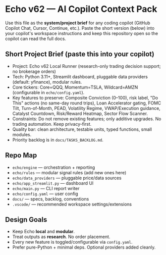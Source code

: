 # Echo v62 — AI Copilot Context Pack

Use this file as the **system/project brief** for any coding copilot (GitHub Copilot Chat, Cursor, Continue, etc.).
Paste the short version (below) into your copilot's workspace instructions and keep this repository open so
the copilot can read the full docs.

## Short Project Brief (paste this into your copilot)
- Project: Echo v62 Local Runner (research-only trading decision support; no brokerage orders)
- Tech: Python 3.11+, Streamlit dashboard, pluggable data providers (default: yfinance), modular rules.
- Core tickers: Core=QQQ, Momentum=TSLA, Wildcard=AMZN (configurable in `echo/config.yaml`).
- Key features to preserve: Composite Conviction (0–100), risk label, "Do This" actions (no same-day round trips),
  Loan Accelerator gating, FOMC Tilt, Turn-of-Month, PEAD, Volatility Regime, VWAP/Execution guidance, Catalyst Countdown,
  Risk/Reward Heatmap, Sector Flow Scanner.
- Constraints: Do not remove existing features; only additive upgrades. No trading automation. Keep privacy-first.
- Quality bar: clean architecture, testable units, typed functions, small modules.
- Priority backlog is in `docs/TASKS_BACKLOG.md`.

## Repo Map
- `echo/engine` — orchestration + reporting
- `echo/rules` — modular signal rules (add new ones here)
- `echo/data_providers` — pluggable price/data sources
- `echo/app_streamlit.py` — dashboard UI
- `echo/main.py` — CLI report writer
- `echo/config.yaml` — user config
- `docs/` — specs, backlog, conventions
- `.vscode/` — recommended workspace settings/extensions

## Design Goals
- Keep Echo **local** and **modular**.
- Treat outputs as **research**. No order placement.
- Every new feature is toggled/configurable via `config.yaml`.
- Prefer pure-Python + minimal deps. Optional providers added cleanly.
